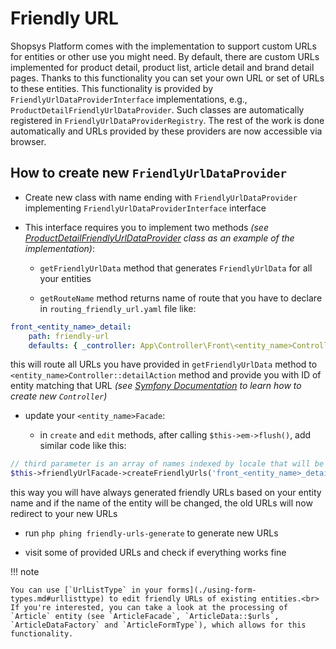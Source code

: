 # Friendly URL

Shopsys Platform comes with the implementation to support custom URLs for entities or other use you might need.
By default, there are custom URLs implemented for product detail, product list, article detail and brand detail pages.
Thanks to this functionality you can set your own URL or set of URLs to these entities.
This functionality is provided by `FriendlyUrlDataProviderInterface` implementations, e.g., `ProductDetailFriendlyUrlDataProvider`.
Such classes are automatically registered in `FriendlyUrlDataProviderRegistry`.
The rest of the work is done automatically and URLs provided by these providers are now accessible via browser.

## How to create new `FriendlyUrlDataProvider`

- Create new class with name ending with `FriendlyUrlDataProvider` implementing `FriendlyUrlDataProviderInterface` interface

- This interface requires you to implement two methods _(see [ProductDetailFriendlyUrlDataProvider](https://github.com/shopsys/shopsys/blob/master/packages/framework/src/Model/Product/ProductDetailFriendlyUrlDataProvider.php) class as an example of the implementation)_:

    - `getFriendlyUrlData` method that generates `FriendlyUrlData` for all your entities

    - `getRouteName` method returns name of route that you have to declare in `routing_friendly_url.yaml` file like:

```yaml
front_<entity_name>_detail:
    path: friendly-url
    defaults: { _controller: App\Controller\Front\<entity_name>Controller::detailAction }
```

this will route all URLs you have provided in `getFriendlyUrlData` method to `<entity_name>Controller::detailAction` method and provide you with ID of entity matching that URL
_(see [Symfony Documentation](https://symfony.com/doc/3.4/controller.html) to learn how to create new `Controller`)_

- update your `<entity_name>Facade`:

    - in `create` and `edit` methods, after calling `$this->em->flush()`, add similar code like this:

```php
// third parameter is an array of names indexed by locale that will be used for URL generation (e.g., 'cs' => 'Televize', 'en' => 'Television')
$this->friendlyUrlFacade->createFriendlyUrls('front_<entity_name>_detail', $entity->getId(), $entity->getNames());

```

this way you will have always generated friendly URLs based on your entity name and if the name of the entity will be changed, the old URLs will now redirect to your new URLs

- run `php phing friendly-urls-generate` to generate new URLs

- visit some of provided URLs and check if everything works fine

!!! note

    You can use [`UrlListType` in your forms](./using-form-types.md#urllisttype) to edit friendly URLs of existing entities.<br>
    If you're interested, you can take a look at the processing of `Article` entity (see `ArticleFacade`, `ArticleData::$urls`, `ArticleDataFactory` and `ArticleFormType`), which allows for this functionality.
